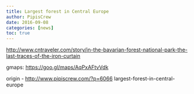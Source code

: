 ```yaml
---
title: Largest forest in Central Europe
author: PipisCrew
date: 2016-09-08
categories: [news]
toc: true
---
```


http://www.cntraveler.com/story/in-the-bavarian-forest-national-park-the-last-traces-of-the-iron-curtain

gmaps:
https://goo.gl/maps/AqPxAFtvVdk

origin - http://www.pipiscrew.com/?p=6066 largest-forest-in-central-europe